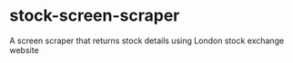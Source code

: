 # stock-screen-scraper
A screen scraper that returns stock details using London stock exchange website
